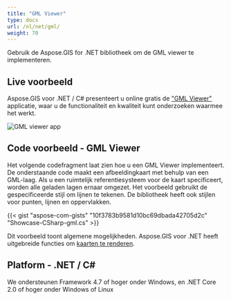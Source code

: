 ```yaml
---
title: "GML Viewer"
type: docs
url: /nl/net/gml/
weight: 70
---
```


Gebruik de Aspose.GIS for .NET bibliotheek om de GML viewer te implementeren.

## **Live voorbeeld**

Aspose.GIS voor .NET / C# presenteert u online gratis de ["GML Viewer"](https://products.aspose.app/gis/viewer/gml) applicatie, waar u de functionaliteit en kwaliteit kunt onderzoeken waarmee het werkt.

![GML viewer app](viewer.png)

## **Code voorbeeld - GML Viewer**

Het volgende codefragment laat zien hoe u een GML Viewer implementeert. De onderstaande code maakt een afbeeldingkaart met behulp van een GML-laag. Als u een ruimtelijk referentiesysteem voor de kaart specificeert, worden alle geladen lagen ernaar omgezet.
Het voorbeeld gebruikt de gespecificeerde stijl om lijnen te tekenen. De bibliotheek heeft ook stijlen voor punten, lijnen en oppervlakken.

{{< gist "aspose-com-gists" "10f3783b9581d10bc69dbada42705d2c" "Showcase-CSharp-gml.cs" >}}

Dit voorbeeld toont algemene mogelijkheden. Aspose.GIS voor .NET heeft uitgebreide functies om [kaarten te renderen](https://docs.aspose.com/gis/net/map-rendering/).

## **Platform - .NET / C#**

We ondersteunen Framework 4.7 of hoger onder Windows, en .NET Core 2.0 of hoger onder Windows of Linux
